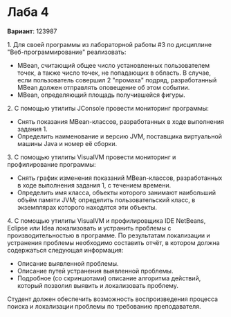 # Лаба 4

**Вариант**: 123987

1\. Для своей программы из лабораторной работы #3 по дисциплине "Веб-программирование" реализовать:

- MBean, считающий общее число установленных пользователем точек, а также число точек, не попадающих в область. В случае, если пользователь совершил 2 "промаха" подряд, разработанный MBean должен отправлять оповещение об этом событии.
- MBean, определяющий площадь получившейся фигуры.

2\. С помощью утилиты JConsole провести мониторинг программы:

- Снять показания MBean-классов, разработанных в ходе выполнения задания 1.
- Определить наименование и версию JVM, поставщика виртуальной машины Java и номер её сборки.

3\. С помощью утилиты VisualVM провести мониторинг и профилирование программы:

- Снять график изменения показаний MBean-классов, разработанных в ходе выполнения задания 1, с течением времени.
- Определить имя класса, объекты которого занимают наибольший объём памяти JVM; определить пользовательский класс, в экземплярах которого находятся эти объекты.

4\. С помощью утилиты VisualVM и профилировщика IDE NetBeans, Eclipse или Idea локализовать и устранить проблемы с производительностью в программе. По результатам локализации и устранения проблемы необходимо составить отчёт, в котором должна содержаться следующая информация:

- Описание выявленной проблемы.
- Описание путей устранения выявленной проблемы.
- Подробное (со скриншотами) описание алгоритма действий, который позволил выявить и локализовать проблему.

Студент должен обеспечить возможность воспроизведения процесса поиска и локализации проблемы по требованию преподавателя.

